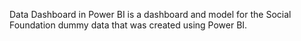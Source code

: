 Data Dashboard in Power BI is a dashboard and model for the Social Foundation dummy data that was created using Power BI.
